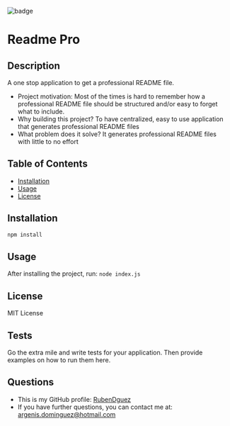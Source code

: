 ![badge](https://img.shields.io/badge/MIT_License-orange)

# Readme Pro

## Description
A one stop application to get a professional README file.

- Project motivation: Most of the times is hard to remember how a professional README file should be structured and/or easy to forget what to include.
- Why building this project? To have centralized, easy to use application that generates professional README files
- What problem does it solve? It generates professional README files with little to no effort

## Table of Contents

- [Installation](#installation)
- [Usage](#usage)
- [License](#license)

## Installation

```sh
npm install
```

## Usage

After installing the project, run: `node index.js`

## License

MIT License

## Tests

Go the extra mile and write tests for your application. Then provide examples on how to run them here.

## Questions

- This is my GitHub profile: [RubenDguez](https://github.com/RubenDguez)
- If you have further questions, you can contact me at: argenis.dominguez@hotmail.com

